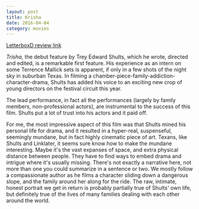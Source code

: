 ```yaml
---
layout: post
title: Krisha 
date: 2016-04-04
category: movies
---
```

 
[LetterboxD review link](http://letterboxd.com/samarthbhaskar/film/krisha-2015/)

 <em>Trisha</em>, the debut feature by Trey Edward Shults, which he wrote, directed and edited, is a remarkable first feature. His experience as an intern on some Terrence Mallick sets is apparent, if only in a few shots of the night sky in suburban Texas. In filming a chamber-piece-family-addiction-character-drama, Shults has added his voice to an exciting new crop of young directors on the festival circuit this year.

The lead performance, in fact all the performances (largely by family members, non-professional actors), are instrumental to the success of this film. Shults put a lot of trust into his actors and it paid off. 

For me, the most impressive aspect of this film was that Shults mined his personal life for drama, and it resulted in a hyper-real, suspenseful, seemingly mundane, but in fact highly cinematic piece of art. Texans, like Shults and Linklater, it seems sure know how to make the mundane interesting. Maybe it's the vast expanses of space, and extra physical distance between people. They have to find ways to embed drama and intrigue where it's usually missing. There's not exactly a narrative here, not more than one you could summarize in a sentence or two. We mostly follow a compassionate author as he films a character sliding down a dangerous slope, and the family around her along for the ride. The raw, intimate, honest portrait we get in return is probably partially true of Shults' own life, but definitely true of the lives of many families dealing with each other around the world.
